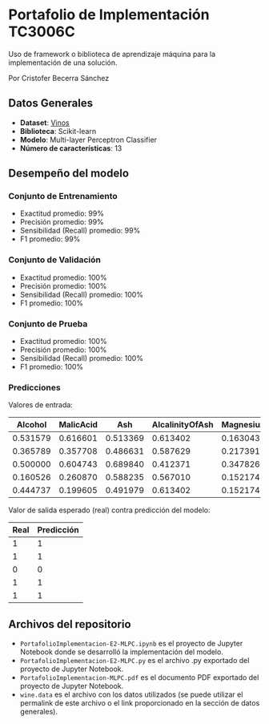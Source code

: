 # Portafolio de Implementación TC3006C

Uso de framework o biblioteca de aprendizaje máquina para la implementación de una solución.

Por Cristofer Becerra Sánchez
## Datos Generales

- **Dataset**: [Vinos](https://raw.githubusercontent.com/crisb-7/WineClassification-MLP/main/wine.data)
- **Biblioteca**: Scikit-learn
- **Modelo**: Multi-layer Perceptron Classifier
- **Número de características**: 13

## Desempeño del modelo

### Conjunto de Entrenamiento

- Exactitud promedio: 99%
- Precisión promedio: 99%
- Sensibilidad (Recall) promedio: 99%
- F1 promedio: 99%

### Conjunto de Validación

- Exactitud promedio: 100%
- Precisión promedio: 100%
- Sensibilidad (Recall) promedio: 100%
- F1 promedio: 100%

### Conjunto de Prueba
- Exactitud promedio: 100%
- Precisión promedio: 100%
- Sensibilidad (Recall) promedio: 100%
- F1 promedio: 100%

### Predicciones

Valores de entrada:

| Alcohol	| MalicAcid | Ash | AlcalinityOfAsh | Magnesium |	TotalPhenols |	Flavanoids |	NonflavanoidPhenols |	Proanthocyanins |	ColorIntensity |	Hue |	OD280/OD315 | Proline |
| ------- | --------- | --- | --------------- | --------- | ------------ | ----------- | -------------------- | --------------- | -------------- | ---- | ----------- | ------- |
| 0.531579 |	0.616601 |	0.513369 |	0.613402 |	0.163043 |	0.231034 |	0.263713 |	0.905660 |	0.381703 |	0.300341 |	0.292683 |	0.271062 |	0.169044 |
| 0.365789 |	0.357708 |	0.486631 |	0.587629 |	0.217391 |	0.241379 |	0.316456 |	1.000000 |	0.318612 |	0.121160 |	0.308943 |	0.743590 |	0.026391 |
| 0.500000 |	0.604743 |	0.689840 |	0.412371 |	0.347826 |	0.493103 |	0.436709 |	0.226415 |	0.495268 |	0.274744 |	0.447154 |	0.824176 |	0.350927 |
| 0.160526 |	0.260870 |	0.588235 | 0.567010	| 0.152174 |	0.334483 |	0.284810 |	0.660377 |	0.296530 |	0.129693 |	0.422764 |	0.542125 | 0.286733 |
| 0.444737 |	0.199605 |	0.491979 |	0.613402 |	0.152174 |	0.137931 |	0.299578 |	0.660377 |	0.384858 |	0.172355 |	0.325203 |	0.421245 |	0.149786 |

Valor de salida esperado (real) contra predicción del modelo:

| Real | Predicción |
| ---- | ---------- |
|	1 |	1 |
| 1 |	1 |
| 0 |	0 |
|	1 |	1 |
| 1 |	1 |

## Archivos del repositorio

- `PortafolioImplementacion-E2-MLPC.ipynb` es el proyecto de Jupyter Notebook donde se desarrolló la implementación del modelo.
- `PortafolioImplementacion-E2-MLPC.py` es el archivo .py exportado del proyecto de Jupyter Notebook.
- `PortafolioImplementacion-MLPC.pdf` es el documento PDF exportado del proyecto de Jupyter Notebook.
- `wine.data` es el archivo con los datos utilizados (se puede utilizar el permalink de este archivo o el link proporcionado en la sección de datos generales).

